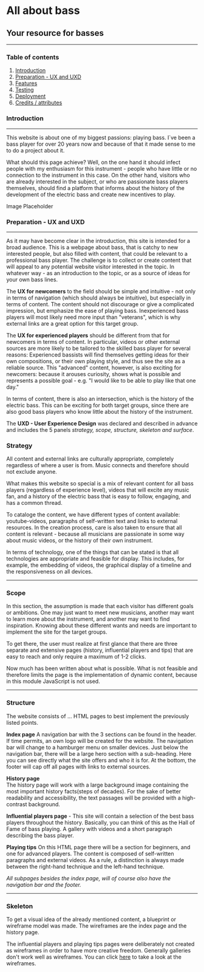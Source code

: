 # All about bass
## Your resource for basses 
---
### Table of contents
1. [Introduction](#introduction) 
2. [Preparation - UX and UXD](#preparation)
3. [Features](#)
4. [Testing](#)
5. [Deployment](#) 
6. [Credits / attributes](#) 

### Introduction 
---
This website is about one of my biggest passions: playing bass. I´ve been a bass player for over 20 years now and because of that it made sense to me to do a project about it.

What should this page achieve? 
Well, on the one hand it should infect people with my enthusiasm for this instrument - people who have little or no connection to the instrument in this case. 
On the other hand, visitors who are already interested in the subject, or who are passionate bass players themselves, should find a platform that informs about the history of the development of the electric bass and create new incentives to play.


Image Placeholder 

### Preparation - UX and UXD
---
As it may have become clear in the introduction, this site is intended for a broad audience. 
This is a webpage about bass, that is catchy to new interested people, but also filled with content, that could be relevant to a professional bass player. The challenge is to collect or create content that will appeal to any potential website visitor interested in the topic. In whatever way - as an introduction to the topic, or as a source of ideas for your own bass lines.

The **UX for newcomers** to the field should be simple and intuitive - not only in terms of navigation (which should always be intuitive), but especially in terms of content. The content should not discourage or give a complicated impression, but emphasize the ease of playing bass. Inexperienced bass players will most likely need more input than "veterans", which is why external links are a great option for this target group. 

The **UX for experienced players** should be different from that for newcomers in terms of content. 
In particular, videos or other external sources are more likely to be tailored to the skilled bass player for several reasons: Experienced bassists will find themselves getting ideas for their own compositions, or their own playing style, and thus see the site as a reliable source. This "advanced" content, however, is also exciting for newcomers: because it arouses curiosity, shows what is possible and represents a possible goal - e.g. "I would like to be able to play like that one day."  

In terms of content, there is also an intersection, which is the history of the electric bass. This can be exciting for both target groups, since there are also good bass players who know little about the history of the instrument.

The **UXD - User Experience Design** was declared and described in advance and includes the 5 panels *strategy, scope, structure, skeleton and surface*. 

### Strategy 
All content and external links are culturally appropriate, completely regardless of where a user is from. Music connects and therefore should not exclude anyone. 

What makes this website so special is a mix of relevant content for all bass players (regardless of experience level), videos that will excite any music fan, and a history of the electric bass that is easy to follow, engaging, and has a common thread.

To cataloge the content, we have different types of content available: youtube-videos, paragraphs of self-written text and links to external resources. In the creation process, care is also taken to ensure that all content is relevant - because all musicians are passionate in some way about music videos, or the history of their own instrument.

In terms of technology, one of the things that can be stated is that all technologies are appropriate and feasible for display. This includes, for example, the embedding of videos, the graphical display of a timeline and the responsiveness on all devices. 

---
### Scope 
In this section, the assumption is made that each visitor has different goals or ambitions. One may just want to meet new musicians, another may want to learn more about the instrument, and another may want to find inspiration. Knowing about these different wants and needs are important to implement the site for the target groups. 

To get there, the user must realize at first glance that there are three separate and extensive pages (history, influential players and tips) that are easy to reach and only require a maximum of 1-2 clicks.

Now much has been written about what is possible. What is not feasible and therefore limits the page is the implementation of dynamic content, because in this module JavaScript is not used.

--- 
### Structure 
The website consists of ... HTML pages to best implement the previously listed points. 

**Index page** 
A navigation bar with the 3 sections can be found in the header. If time permits, an own logo will be created for the website. The navigation bar will change to a hamburger menu on smaller devices. Just below the navigation bar, there will be a large hero section with a sub-heading. Here you can see directly what the site offers and who it is for. At the bottom, the footer will cap off all pages with links to external sources. 

**History page**  
The history page will work with a large background image containing the most important history facts(steps of decades). For the sake of better readability and accessibility, the text passages will be provided with a high-contrast background.

**Influential players page** - This site will contain a selection of the best bass players throughout the history. Basically, you can think of this as the Hall of Fame of bass playing. A gallery with videos and a short paragraph describing the bass player.

**Playing tips**  On this HTML page there will be a section for beginners, and one for advanced players. The content is composed of self-written paragraphs and external videos. As a rule, a distinction is always made between the right-hand technique and the left-hand technique. 

*All subpages besides the index page, will of course also have the navigation bar and the footer.*

---
### Skeleton 
To get a visual idea of the already mentioned content, a blueprint or wireframe model was made. The wireframes are the index page and the history page. 

The influential players and playing tips pages were deliberately not created as wireframes in order to have more creative freedom. Generally galleries don't work well as wireframes. 
You can click [here](./assets/wireframes/) to take a look at the wireframes.


